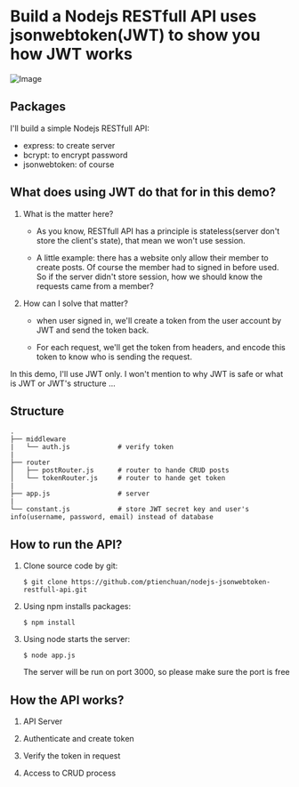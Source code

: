 # Build a Nodejs RESTfull API uses jsonwebtoken(JWT) to show you how JWT works
![Image](https://raw.githubusercontent.com/ptienchuan/nodejs-jsonwebtoken-restfull-api/master/nodejs-jwt.png)

## Packages
I'll build a simple Nodejs RESTfull API:
* express: to create server
* bcrypt: to encrypt password
* jsonwebtoken: of course

## What does using JWT do that for in this demo?
1. What is the matter here?

    * As you know, RESTfull API has a principle is stateless(server don't store the client's state), that mean we won't use session.

    * A little example: there has a website only allow their member to create posts. Of course the member had to signed in before used. So if the server didn't store session, how we should know the requests came from a member?

2. How can I solve that matter?

    * when user signed in, we'll create a token from the user account by JWT and send the token back.

    * For each request, we'll get the token from headers, and encode this token to know who is sending the request.


In this demo, I'll use JWT only. I won't mention to why JWT is safe or what is JWT or JWT's structure ...


## Structure
    .
    ├── middleware
    |   └── auth.js            # verify token
    |
    ├── router
    │   ├── postRouter.js      # router to hande CRUD posts
    │   └── tokenRouter.js     # router to hande get token
    |
    ├── app.js                 # server
    |
    └── constant.js            # store JWT secret key and user's info(username, password, email) instead of database

## How to run the API?
1. Clone source code by git:

    `$ git clone https://github.com/ptienchuan/nodejs-jsonwebtoken-restfull-api.git`
2. Using npm installs packages:

    `$ npm install`
3. Using node starts the server:

    `$ node app.js`
    
    The server will be run on port 3000, so please make sure the port is free
    
## How the API works?
1. API Server

2. Authenticate and create token

3. Verify the token in request

4. Access to CRUD process